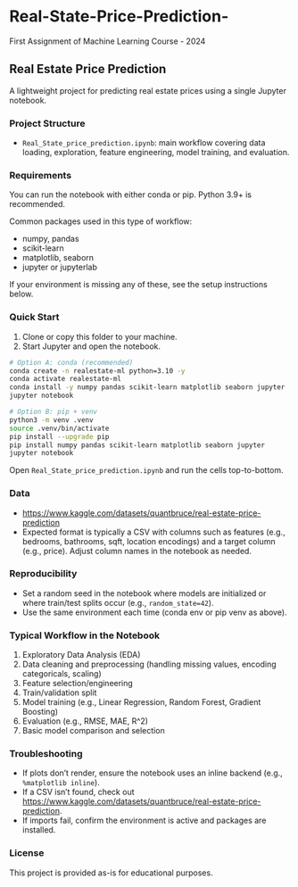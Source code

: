 # Real-State-Price-Prediction-
First Assignment of Machine Learning Course - 2024 
## Real Estate Price Prediction

A lightweight project for predicting real estate prices using a single Jupyter notebook.

### Project Structure
- `Real_State_price_prediction.ipynb`: main workflow covering data loading, exploration, feature engineering, model training, and evaluation.

### Requirements
You can run the notebook with either conda or pip. Python 3.9+ is recommended.

Common packages used in this type of workflow:
- numpy, pandas
- scikit-learn
- matplotlib, seaborn
- jupyter or jupyterlab

If your environment is missing any of these, see the setup instructions below.

### Quick Start
1) Clone or copy this folder to your machine.
2) Start Jupyter and open the notebook.

```bash
# Option A: conda (recommended)
conda create -n realestate-ml python=3.10 -y
conda activate realestate-ml
conda install -y numpy pandas scikit-learn matplotlib seaborn jupyter
jupyter notebook

# Option B: pip + venv
python3 -m venv .venv
source .venv/bin/activate
pip install --upgrade pip
pip install numpy pandas scikit-learn matplotlib seaborn jupyter
jupyter notebook
```

Open `Real_State_price_prediction.ipynb` and run the cells top-to-bottom.

### Data
- https://www.kaggle.com/datasets/quantbruce/real-estate-price-prediction
- Expected format is typically a CSV with columns such as features (e.g., bedrooms, bathrooms, sqft, location encodings) and a target column (e.g., price). Adjust column names in the notebook as needed.

### Reproducibility
- Set a random seed in the notebook where models are initialized or where train/test splits occur (e.g., `random_state=42`).
- Use the same environment each time (conda env or pip venv as above).

### Typical Workflow in the Notebook
1) Exploratory Data Analysis (EDA)
2) Data cleaning and preprocessing (handling missing values, encoding categoricals, scaling)
3) Feature selection/engineering
4) Train/validation split
5) Model training (e.g., Linear Regression, Random Forest, Gradient Boosting)
6) Evaluation (e.g., RMSE, MAE, R^2)
7) Basic model comparison and selection


### Troubleshooting
- If plots don’t render, ensure the notebook uses an inline backend (e.g., `%matplotlib inline`).
- If a CSV isn’t found, check out https://www.kaggle.com/datasets/quantbruce/real-estate-price-prediction.
- If imports fail, confirm the environment is active and packages are installed.

### License
This project is provided as-is for educational purposes. 


